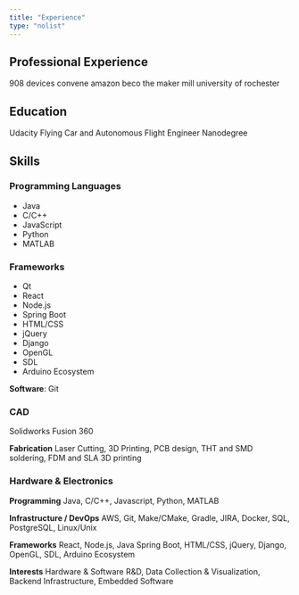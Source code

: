 ```yaml
---
title: "Experience"
type: "nolist"
---
```


## Professional Experience
908 devices
convene
amazon
beco
the maker mill
university of rochester


## Education
Udacity
Flying Car and Autonomous Flight Engineer Nanodegree



## Skills

### Programming Languages
- Java
- C/C++
- JavaScript
- Python
- MATLAB

### Frameworks
- Qt
- React
- Node.js
- Spring Boot
- HTML/CSS
- jQuery
- Django
- OpenGL
- SDL
- Arduino Ecosystem

**Software**:
Git



### CAD
Solidworks
Fusion 360

**Fabrication**
Laser Cutting, 3D Printing, PCB design, THT and SMD soldering, FDM and SLA 3D printing

### Hardware & Electronics

**Programming** Java, C/C++, Javascript, Python, MATLAB

**Infrastructure / DevOps** AWS, Git, Make/CMake, Gradle, JIRA, Docker, SQL, PostgreSQL, Linux/Unix

**Frameworks** React, Node.js, Java Spring Boot, HTML/CSS, jQuery, Django, OpenGL, SDL, Arduino Ecosystem

**Interests** Hardware & Software R&D, Data Collection & Visualization, Backend Infrastructure, Embedded Software
